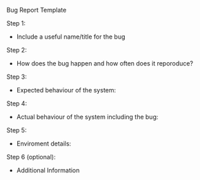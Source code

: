 Bug Report Template

Step 1:
- Include a useful name/title for the bug

Step 2:
- How does the bug happen and how often does it reporoduce?

Step 3:
- Expected behaviour of the system:

Step 4:
- Actual behaviour of the system including the bug:

Step 5:
- Enviroment details:

Step 6 (optional):
- Additional Information
